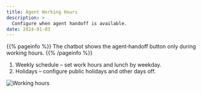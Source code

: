 ```yaml
---
title: Agent Working Hours
description: >
  Configure when agent handoff is available.
date: 2024-01-03
---
```


{{% pageinfo %}}
The chatbot shows the agent‑handoff button only during working hours.
{{% /pageinfo %}}

1. Weekly schedule – set work hours and lunch by weekday.
2. Holidays – configure public holidays and other days off.

![Working hours](/docs/reference/image-1.png)
